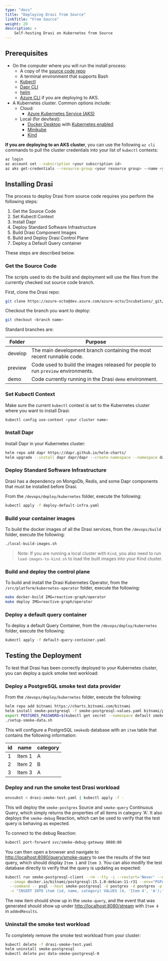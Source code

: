 ```yaml
---
type: "docs"
title: "Deploying Drasi from Source"
linkTitle: "From Source"
weight: 20
description: >
    Self-hosting Drasi on Kubernetes from Source
---
```


## Prerequisites

- On the computer where you will run the install process:
  - A copy of the [source code repo](https://dev.azure.com/azure-octo/Incubations/_git/ReactiveGraph?path=%2F&version=GBdevelop&_a=contents)
  - A terminal environment that supports Bash
  - [Kubectl](https://kubernetes.io/docs/tasks/tools/)
  - [Dapr CLI](https://docs.dapr.io/getting-started/install-dapr-cli/)
  - [helm](https://helm.sh/docs/intro/install/)
  - [Azure CLI](https://learn.microsoft.com//cli/azure/install-azure-cli) if you are deploying to AKS.
- A Kubernetes cluster. Common options include:
  - Cloud:
    - [Azure Kubernetes Service (AKS)](https://learn.microsoft.com/azure/aks/)
  - Local (for dev/test):
    - [Docker Desktop](https://www.docker.com/products/docker-desktop/) with [Kubernetes enabled](https://docs.docker.com/desktop/kubernetes/)
    - [Minikube](https://minikube.sigs.k8s.io/docs/)
    - [Kind](https://kind.sigs.k8s.io/)

**If you are deploying to an AKS cluster**, you can use the following `az cli` commands to pull the cluster credentials into your list of `kubectl` contexts:

```bash
az login
az account set --subscription <your subscription id>
az aks get-credentials --resource-group <your resource group> --name <your cluster name>
```

## Installing Drasi

The process to deploy Drasi from source code requires you perform the following steps:

1. Get the Source Code
1. Set Kubectl Context
1. Install Dapr
1. Deploy Standard Software Infrastructure
1. Build Drasi Component Images
1. Build and Deploy Drasi Control Plane
1. Deploy a Default Query container

These steps are described below.

### Get the Source Code

The scripts used to do the build and deployment will use the files from the currently checked out source code branch.

First, clone the Drasi repo:

```bash
git clone https://azure-octo@dev.azure.com/azure-octo/Incubations/_git/ReactiveGraph
```

Checkout the branch you want to deploy:

```bash
git checkout <branch name>
```

Standard branches are:

|Folder|Purpose|
|-|-|
|develop| The main development branch containing the most recent runnable code. |
|preview| Code used to build the images released for people to run ```preview``` environments. |
|demo| Code currently running in the Drasi ```demo``` environment. |

### Set Kubectl Context

Make sure the current `kubectl` context is set to the Kubernetes cluster where you want to install Drasi:

```bash
kubectl config use-context <your cluster name>
```

### Install Dapr

Install Dapr in your Kubernetes cluster:

```bash
helm repo add dapr https://dapr.github.io/helm-charts/
helm upgrade --install dapr dapr/dapr --create-namespace --namespace dapr-system --set dapr_operator.watchInterval=45s --wait
```

### Deploy Standard Software Infrastructure

Drasi has a dependency on MongoDb, Redis, and some Dapr components that must be installed before Drasi.

From the `/devops/deploy/kubernetes` folder, execute the following:

```bash
kubectl apply -f deploy-default-infra.yaml
```

### Build your container images

To build the docker images of all the Drasi services, from the `/devops/build` folder, execute the following:

```bash
./local-build-images.sh
```

> Note:  If you are running a local cluster with `Kind`, you also need to run `load-images-to-kind.sh` to load the built images into your Kind cluster.

### Build and deploy the control plane

To build and install the Drasi Kubernetes Operator, from the `/src/platform/kubernetes-operator` folder, execute the following:

```bash
make docker-build IMG=reactive-graph/operator
make deploy IMG=reactive-graph/operator
```

### Deploy a default query container

To deploy a default Query Container, from the `/devops/deploy/kubernetes` folder, execute the following:

```bash
kubectl apply -f default-query-container.yaml
```

## Testing the Deployment

To test that Drasi has been correctly deployed to your Kubernetes cluster, you can deploy a quick smoke test workload:

### Deploy a PostgreSQL smoke test data provider

From the `/devops/deploy/kubernetes` folder, execute the following:

```bash
helm repo add bitnami https://charts.bitnami.com/bitnami
helm install smoke-postgresql -f smoke-postgresql-values.yaml bitnami/postgresql
export POSTGRES_PASSWORD=$(kubectl get secret --namespace default smoke-postgresql -o jsonpath="{.data.postgres-password}" | base64 -d)
./setup-smoke-data.sh
```

This will configure a PostgreSQL `smokedb` database with an `item` table that contains the following information:

|id|name|category|
| - | - | - |
|1|Item 1|A|
|2|Item 2|B|
|3|Item 3|A|

### Deploy and run the smoke test Drasi workload

```bash
envsubst < drasi-smoke-test.yaml | kubectl apply -f -
```

This will deploy the `smoke-postgres` Source and `smoke-query` Continuous Query, which simply returns the properties of all items in category 'A'. It also deploys the `smoke-debug` Reaction, which can be used to verify that the test query is behaving as expected.

To connect to the debug Reaction:

```bash
kubectl port-forward svc/smoke-debug-gateway 8080:80
```

You can then open a browser and navigate to <http://localhost:8080/query/smoke-query> to see the results of the test query, which should display `Item 1` and `Item 3`. You can also modify the test database directly to verify that the query is updating as expected:

```bash
kubectl run smoke-postgresql-client --rm --tty -i --restart='Never' --namespace default \
  --image docker.io/bitnami/postgresql:15.1.0-debian-11-r31 --env="PGPASSWORD=$POSTGRES_PASSWORD" \
  --command -- psql --host smoke-postgresql -U postgres -d postgres -p 5432 -c '\c smokedb' \
  -c "INSERT INTO item (id, name, category) VALUES (4, 'Item 4', 'A');"
```

The new item should show up in the `smoke-query`, and the event that was generated should show up under <http://localhost:8080/stream> with `Item 4` in `addedResults`.

### Uninstall the smoke test workload

To completely remove the smoke test workload from your cluster:

```bash
kubectl delete -f drasi-smoke-test.yaml
helm uninstall smoke-postgresql
kubectl delete pvc data-smoke-postgresql-0
```
